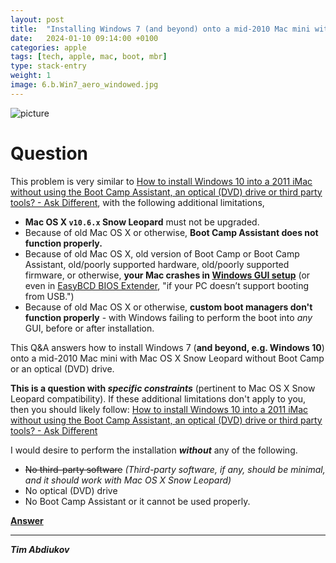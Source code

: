 ```yaml
---
layout: post
title:  "Installing Windows 7 (and beyond) onto a mid-2010 Mac mini with Mac OS X Snow Leopard without Boot Camp or an optical (DVD) drive – question"
date:   2024-01-10 09:14:00 +0100
categories: apple
tags: [tech, apple, mac, boot, mbr]
type: stack-entry
weight: 1
image: 6.b.Win7_aero_windowed.jpg
---
```


![picture](../6.b.Win7_aero_windowed.jpg)

# Question

This problem is very similar to [How to install Windows 10 into a 2011 iMac without using the Boot Camp Assistant, an optical (DVD) drive or third party tools? - Ask Different](https://apple.stackexchange.com/q/308743/369389), with the following additional limitations,

* **Mac OS X `v10.6.x` Snow Leopard** must not be upgraded.
* Because of old Mac OS X or otherwise, **Boot Camp Assistant does not function properly.**
* Because of old Mac OS X, old version of Boot Camp or Boot Camp Assistant, old/poorly supported hardware, old/poorly supported firmware, or otherwise, **your Mac crashes in [Windows GUI setup](https://arstechnica.com/information-technology/2006/05/vistab2/2/)** (or even in [EasyBCD BIOS Extender](https://www.intowindows.com/how-to-boot-from-usb-drive-even-if-your-pc-doesnt-support-booting-from-usb/), "if your PC doesn’t support booting from USB.")
* Because of old Mac OS X or otherwise, **custom boot managers don't function properly** - with Windows failing to perform the boot into *any* GUI, before or after installation.

This Q&A answers how to install Windows 7 (**and beyond, e.g. Windows 10**) onto a mid-2010 Mac mini with Mac OS X Snow Leopard without Boot Camp or an optical (DVD) drive.

**This is a question with *specific constraints*** (pertinent to Mac OS X Snow Leopard compatibility). If these additional limitations don't apply to you, then you should likely follow: [How to install Windows 10 into a 2011 iMac without using the Boot Camp Assistant, an optical (DVD) drive or third party tools? - Ask Different](https://apple.stackexchange.com/q/308743/369389)

I would desire to perform the installation ***without*** any of the following.

- <s>No third-party software</s> *(Third-party software, if any, should be minimal, and it should work with Mac OS X Snow Leopard)*
- No optical (DVD) drive 
- No Boot Camp Assistant or it cannot be used properly.

**[Answer](../answer/)**

---------------------------------

***Tim Abdiukov***

